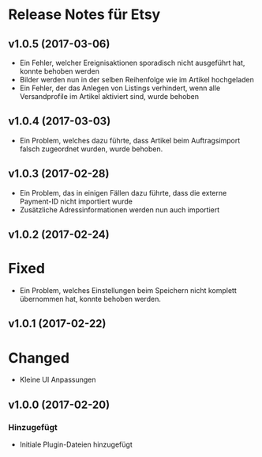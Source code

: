 # Release Notes für Etsy

## v1.0.5 (2017-03-06)
- Ein Fehler, welcher Ereignisaktionen sporadisch nicht ausgeführt hat, konnte behoben werden
- Bilder werden nun in der selben Reihenfolge wie im Artikel hochgeladen
- Ein Fehler, der das Anlegen von Listings verhindert, wenn alle Versandprofile im Artikel aktiviert sind, wurde behoben

## v1.0.4 (2017-03-03)
- Ein Problem, welches dazu führte, dass Artikel beim Auftragsimport falsch zugeordnet wurden, wurde behoben. 

## v1.0.3 (2017-02-28)
- Ein Problem, das in einigen Fällen dazu führte, dass die externe Payment-ID nicht importiert wurde
- Zusätzliche Adressinformationen werden nun auch importiert

## v1.0.2 (2017-02-24)

# Fixed
- Ein Problem, welches Einstellungen beim Speichern nicht komplett übernommen hat, konnte behoben werden.

## v1.0.1 (2017-02-22)

# Changed
- Kleine UI Anpassungen

## v1.0.0 (2017-02-20)
 
### Hinzugefügt
- Initiale Plugin-Dateien hinzugefügt